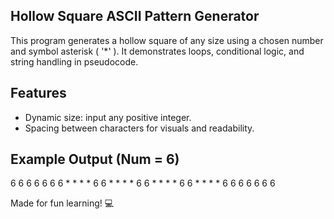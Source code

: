  ## Hollow Square ASCII Pattern Generator 

This program generates a hollow square of any size using a chosen number and symbol asterisk ( '*' ). 
It demonstrates loops, conditional logic, and string handling in pseudocode.

## Features
- Dynamic size: input any positive integer.
- Spacing between characters for visuals and readability.

## Example Output (Num = 6)
6 6 6 6 6 6
6 * * * * 6
6 * * * * 6
6 * * * * 6
6 * * * * 6
6 6 6 6 6 6

Made for fun learning! 💻
